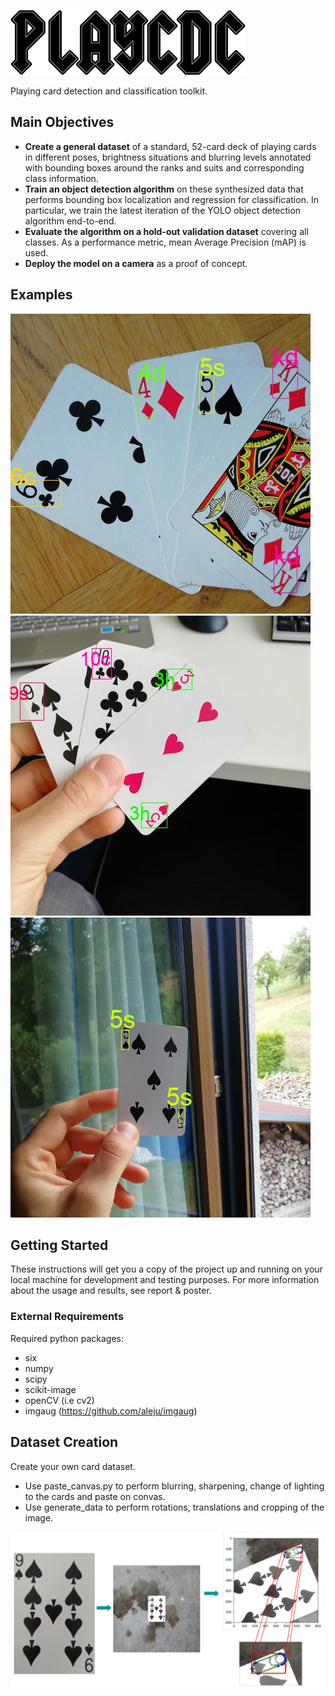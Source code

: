 ![picture](poster/figures/playcdc.png)

Playing card detection and classification toolkit.

## Main Objectives

- **Create a general dataset** of a standard, 52-card deck of playing cards  in different poses, brightness situations and blurring levels annotated with bounding boxes around the ranks and suits and corresponding class information.
- **Train an object detection algorithm** on these synthesized data that performs bounding box localization and regression for classification. In particular, we train  the latest iteration of the YOLO object detection algorithm end-to-end.
- **Evaluate the algorithm on a hold-out validation dataset** covering all classes. As a performance metric, mean Average Precision (mAP) is used.
- **Deploy the model on a camera** as a proof of concept.

## Examples
![picture](report/images/success2.jpg)
![picture](report/images/predictions.jpg)
![picture](report/images/success3.jpg)



## Getting Started

These instructions will get you a copy of the project up and running on your local machine for development and testing purposes. 
For more information about the usage and results, see report & poster.

### External Requirements 
Required python packages:
- six
- numpy
- scipy
- scikit-image
- openCV (i.e cv2)
- imgaug (https://github.com/aleju/imgaug)

## Dataset Creation

Create your own card dataset.
- Use paste_canvas.py to perform blurring, sharpening, change of lighting to
  the cards and paste on convas.
- Use generate_data to perform rotations, translations and cropping of the
  image.

![picture](poster/figures/data_creation.jpg)


